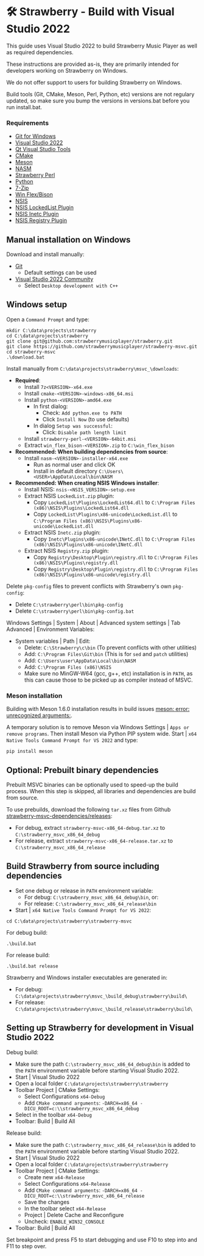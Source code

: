 # :hammer_and_wrench: Strawberry - Build with Visual Studio 2022

This guide uses Visual Studio 2022 to build Strawberry Music Player as well as required dependencies.

These instructions are provided as-is, they are primarily intended for developers working on Strawberry on Windows.

We do not offer support to users for building Strawberry on Windows.

Build tools (Git, CMake, Meson, Perl, Python, etc) versions are not regulary updated, so make sure you bump the versions in versions.bat before you run install.bat.

### Requirements

* [Git for Windows](https://gitforwindows.org/)
* [Visual Studio 2022](https://visualstudio.microsoft.com/vs/)
* [Qt Visual Studio Tools](https://marketplace.visualstudio.com/items?itemName=TheQtCompany.QtVisualStudioTools2022)
* [CMake](https://cmake.org/)
* [Meson](https://mesonbuild.com/)
* [NASM](https://www.nasm.us/)
* [Strawberry Perl](https://strawberryperl.com/)
* [Python](https://www.python.org/downloads/windows/)
* [7-Zip](https://www.7-zip.org/download.html)
* [Win Flex/Bison](https://sourceforge.net/projects/winflexbison/)
* [NSIS](https://nsis.sourceforge.io/)
* [NSIS LockedList Plugin](https://nsis.sourceforge.io/LockedList_plug-in)
* [NSIS Inetc Plugin](https://nsis.sourceforge.io/Inetc_plug-in)
* [NSIS Registry Plugin](https://nsis.sourceforge.io/Registry_plug-in)

## Manual installation on Windows

Download and install manually:
- [Git](https://git-scm.com/downloads)
    - Default settings can be used
- [Visual Studio 2022 Community](https://visualstudio.microsoft.com/vs/)
    - Select `Desktop development with C++`

## Windows setup

Open a `Command Prompt` and type:

```
mkdir C:\data\projects\strawberry
cd C:\data\projects\strawberry
git clone git@github.com:strawberrymusicplayer/strawberry.git
git clone https://github.com/strawberrymusicplayer/strawberry-msvc.git
cd strawberry-msvc
.\download.bat
```

Install manually from `C:\data\projects\strawberry\msvc_\downloads`:
- **Required**:
    - Install `7z<VERSION>-x64.exe`
    - Install `cmake-<VERSION>-windows-x86_64.msi`
    - Install `python-<VERSION>-amd64.exe`
        - In first dialog:
            - Check: `Add python.exe to PATH`
            - Click `Install Now` (to use defaults)
        - In dialog `Setup was successful`:
            - Click: `Disable path length limit`
    - Install `strawberry-perl-<VERSION>-64bit.msi`
    - Extract `win_flex_bison-<VERSION>.zip` to `C:\win_flex_bison`
- **Recommended: When building dependencies from source**:
    - Install `nasm-<VERSION>-installer-x64.exe`
        - Run as normal user and click OK 
        - Install in default directory `C:\Users\<USER>\AppData\Local\bin\NASM`
- **Recommended: When creating NSIS Windows installer**:
    - Install NSIS: `nsis-<NSIS_VERSION>-setup.exe`
    - Extract NSIS `LockedList.zip` plugin:
        - Copy `LockedList\Plugins\LockedList64.dll` to `C:\Program Files (x86)\NSIS\Plugins\LockedList64.dll`
        - Copy `LockedList\Plugins\x86-unicode\LockedList.dll` to `C:\Program Files (x86)\NSIS\Plugins\x86-unicode\LockedList.dll`
    - Extract NSIS `Inetc.zip` plugin:
        - Copy `Inetc\Plugins\x86-unicode\INetC.dll` to `C:\Program Files (x86)\NSIS\Plugins\x86-unicode\INetC.dll`
    - Extract NSIS `Registry.zip` plugin:
        - Copy `Registry\Desktop\Plugin\registry.dll` to `C:\Program Files (x86)\NSIS\Plugins\registry.dll`
        - Copy `Registry\Desktop\Plugin\registry.dll` to `C:\Program Files (x86)\NSIS\Plugins\x86-unicode\registry.dll`

Delete `pkg-config` files to prevent conflicts with Strawberry's own `pkg-config`:
- Delete `C:\strawberry\perl\bin\pkg-config`
- Delete `C:\strawberry\perl\bin\pkg-config.bat`

Windows Settings | System | About | Advanced system settings | Tab Advanced | Environment Variables:
- System variables | Path | Edit:
    - Delete: `C:\Strawberry\c\bin` (To prevent conflicts with other utilities)
    - Add: `C:\Program Files\Git\bin` (This is for `sed` and `patch` utilities)
    - Add: `C:\Users\user\AppData\Local\bin\NASM`
    - Add: `C:\Program Files (x86)\NSIS`
    - Make sure no MinGW-W64 (gcc, g++, etc) installation is in `PATH`, as this can cause those to be picked up as compiler instead of MSVC.

### Meson installation

Building with Meson 1.6.0 installation results in build issues
[meson: error: unrecognized arguments:](https://github.com/strawberrymusicplayer/strawberry-msvc/issues/6).

A temporary solution is to remove Meson via Windows Settings | `Apps or remove programs`.
Then install Meson via Python PIP system wide. Start | `x64 Native Tools Command Prompt for VS 2022` and type:

```
pip install meson
```

## Optional: Prebuilt binary dependencies

Prebuilt MSVC binaries can be optionally used to speed-up the build process. When this step is skipped, all libraries and dependencies are build from source.

To use prebuilds, download the following `tar.xz` files from Github [strawberry-msvc-dependencies/releases](https://github.com/strawberrymusicplayer/strawberry-msvc-dependencies/releases):
- For debug, extract `strawberry-msvc-x86_64-debug.tar.xz` to `C:\strawberry_msvc_x86_64_debug`
- For release, extract `strawberry-msvc-x86_64-release.tar.xz` to `C:\strawberry_msvc_x86_64_release`

## Build Strawberry from source including dependencies

- Set one debug or release in `PATH` environment variable:
    - For debug: `C:\strawberry_msvc_x86_64_debug\bin`, or:
    - For release: `C:\strawberry_msvc_x86_64_release\bin`
- Start | `x64 Native Tools Command Prompt for VS 2022`:
```
cd C:\data\projects\strawberry\strawberry-msvc
```

For debug build:
```
.\build.bat
```

For release build:
```
.\build.bat release
```

Strawberry and Windows installer executables are generated in:
- For debug: `C:\data\projects\strawberry\msvc_\build_debug\strawberry\build\`
- For release: `C:\data\projects\strawberry\msvc_\build_release\strawberry\build\`

## Setting up Strawberry for development in Visual Studio 2022

Debug build:
- Make sure the path `C:\strawberry_msvc_x86_64_debug\bin` is added to the `PATH` environment variable before starting Visual Studio 2022.
- Start | Visual Studio 2022
- Open a local folder `C:\data\projects\strawberry\strawberry`
- Toolbar Project | CMake Settings:
    - Select Configurations `x64-Debug`
    - Add `CMake command arguments`: `-DARCH=x86_64 -DICU_ROOT=c:\\strawberry_msvc_x86_64_debug`
- Select in the toolbar `x64-Debug`
- Toolbar: Build | Build All

Release build:
- Make sure the path `C:\strawberry_msvc_x86_64_release\bin` is added to the `PATH` environment variable before starting Visual Studio 2022.
- Start | Visual Studio 2022
- Open a local folder `C:\data\projects\strawberry\strawberry`
- Toolbar Project | CMake Settings:
    - Create new `x64-Release`
    - Select Configurations `x64-Release`
    - Add `CMake command arguments`: `-DARCH=x86_64 -DICU_ROOT=c:\\strawberry_msvc_x86_64_release`
    - Save the changes
    - In the toolbar select `x64-Release`
    - Project | Delete Cache and Reconfigure
    - Uncheck: `ENABLE_WIN32_CONSOLE`
- Toolbar: Build | Build All

Set breakpoint and press F5 to start debugging and use F10 to step into and F11 to step over.
